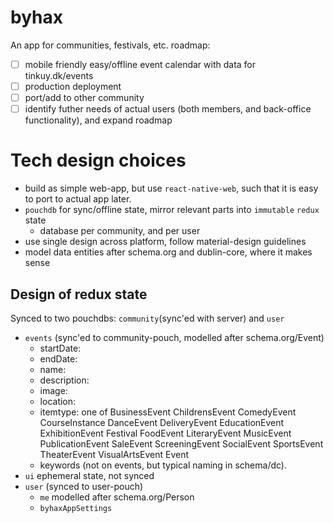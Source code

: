 # byhax

An app for communities, festivals, etc. roadmap:

- [ ] mobile friendly easy/offline event calendar with data for tinkuy.dk/events
- [ ] production deployment
- [ ] port/add to other community
- [ ] identify futher needs of actual users (both members, and back-office functionality), and expand roadmap

# Tech design choices

- build as simple web-app, but use `react-native-web`, such that it is easy to port to actual app later.
- `pouchdb` for sync/offline state, mirror relevant parts into `immutable` `redux` state
    - database per community, and per user
- use single design across platform, follow material-design guidelines
- model data entities after schema.org and dublin-core, where it makes sense

## Design of redux state

Synced to two pouchdbs: `community`(sync'ed with server) and `user`

- `events` (sync'ed to community-pouch, modelled after schema.org/Event) 
    - startDate:
    - endDate:
    - name:
    - description:
    - image:
    - location:
    - itemtype: one of BusinessEvent ChildrensEvent ComedyEvent CourseInstance DanceEvent DeliveryEvent EducationEvent ExhibitionEvent Festival FoodEvent LiteraryEvent MusicEvent PublicationEvent SaleEvent ScreeningEvent SocialEvent SportsEvent TheaterEvent VisualArtsEvent Event
    - keywords (not on events, but typical naming in schema/dc).
- `ui` ephemeral state, not synced
- `user` (synced to user-pouch)
    - `me` modelled after schema.org/Person
    - `byhaxAppSettings`
